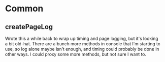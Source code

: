 Common
======


createPageLog
-------------

Wrote this a while back to wrap up timing and page logging, but it's looking a bit old-hat.
There are a bunch more methods in console that I'm starting to use, so log alone maybe isn't enough, and timing could probably be done in other ways.
I could proxy some more methods, but not sure I want to.


